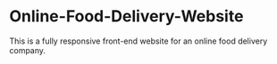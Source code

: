 # Online-Food-Delivery-Website
This is a fully responsive front-end website for an online food delivery company.
